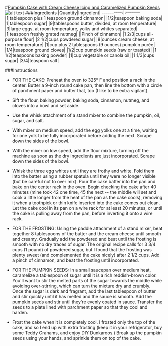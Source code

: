 #[Pumpkin Cake with Cream Cheese Icing and Caramelized Pumpkin Seeds](http://food52.com/recipes/30963-pumpkin-cake-with-cream-cheese-icing-and-caramelized-pumpkin-seeds)
![alt text](https://images.food52.com/RgkBleThg9yaY7_vdOgZLtK42Xs=/753x502/1ac13895-b2bb-449d-b81d-8b6f6b1670d5--2014-0926_pumpkin-cake-004.jpg)
###Ingredients
|Quantity|Ingredient|
----------:|:-------
|1|tablespoon plus 1 teaspoon ground cinnamon|
|1/2|teaspoon baking soda|
|1|tablespoon sugar|
|9|tablespoons butter, divided, at room temperature|
|3|large eggs, at room temperature, yolks and whites separated|
|1|teaspoon freshly grated nutmeg|
||Pinch of cinnamon|
|1 2/3|cups all-purpose flour|
|2 1/2|cups powdered sugar|
|8|ounces cream cheese, at room temperature|
|1|cup plus 2 tablespoons (9 ounces) pumpkin purée|
|1/4|teaspoon ground cloves|
|1/2|cup pumpkin seeds (raw or toasted)|
|1 1/2|teaspoons baking powder|
|1|cup vegetable or canola oil|
|1 1/3|cups sugar|
|3/4|teaspoon salt|

###Instructions

* FOR THE CAKE: Preheat the oven to 325° F and position a rack in the center. Butter a 9-inch round cake pan, then line the bottom with a circle of parchment paper and butter that, too (I like to be extra vigilant).

* Sift the flour, baking powder, baking soda, cinnamon, nutmeg, and cloves into a bowl and set aside.

* Use the whisk attachment of a stand mixer to combine the pumpkin, oil, sugar, and salt.

* With mixer on medium speed, add the egg yolks one at a time, waiting for one yolk to be fully incorporated before adding the next. Scrape down the sides of the bowl.

* With the mixer on low speed, add the flour mixture, turning off the machine as soon as the dry ingredients are just incorporated. Scrape down the sides of the bowl.

* Whisk the three egg whites until they are frothy and white. Fold them into the batter using a rubber spatula until they were no longer visible (but be careful not to over mix). Pour the cake batter into the pan and bake on the center rack in the oven. Begin checking the cake after 40 minutes (mine took 42 one time, 45 the next -- the middle will set and cook a little longer from the heat of the pan as the cake cools), removing it when a toothpick or thin knife inserted into the cake comes out clean. Let the cake cool in its pan on a wire rack for at least 20 minutes, or until the cake is pulling away from the pan, before inverting it onto a wire rack.

* FOR THE FROSTING: Using the paddle attachment of a stand mixer, beat together 8 tablespoons of the butter and the cream cheese until smooth and creamy. Gradually add the powdered and beat until the frosting is smooth with no dry traces of sugar. The original recipe calls for 3 3/4 cups (1 pound) of powdered sugar, but I found that the frosting was plenty sweet (and complemented the cake nicely) after 2 1/2 cups. Add a pinch of cinnamon, and beat the frosting until incorporated.

* FOR THE PUMPKIN SEEDS: In a small saucepan over medium heat, caramelize a tablespoon of sugar until it is a rich reddish-brown color. You'll want to stir the melted parts of the sugar towards the middle while avoiding over-stirring, which can turn the mixture dry and crumbly. Once the sugar is dark and fragrant, add the last tablespoon of butter and stir quickly until it has melted and the sauce is smooth. Add the pumpkin seeds and stir until they're evenly coated in sauce. Transfer the seeds to a plate lined with parchment paper so that they cool and harden.

* Frost the cake when it is completely cool. I frosted only the top of the cake, and so I end up with extra frosting (keep it  in your refrigerator, buy some Teddy Grahams, and enjoy DIY Dunkaroos.) Break up the pumpkin seeds using your hands, and sprinkle them on top of the cake.